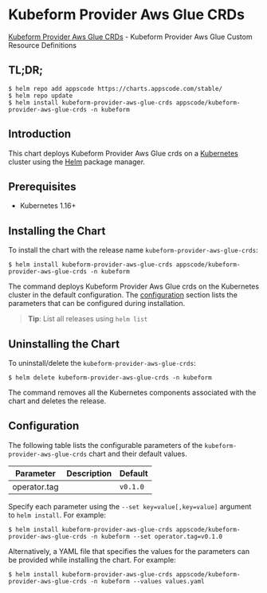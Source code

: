 # Kubeform Provider Aws Glue CRDs

[Kubeform Provider Aws Glue CRDs](https://github.com/kubeform) - Kubeform Provider Aws Glue Custom Resource Definitions

## TL;DR;

```console
$ helm repo add appscode https://charts.appscode.com/stable/
$ helm repo update
$ helm install kubeform-provider-aws-glue-crds appscode/kubeform-provider-aws-glue-crds -n kubeform
```

## Introduction

This chart deploys Kubeform Provider Aws Glue crds on a [Kubernetes](http://kubernetes.io) cluster using the [Helm](https://helm.sh) package manager.

## Prerequisites

- Kubernetes 1.16+

## Installing the Chart

To install the chart with the release name `kubeform-provider-aws-glue-crds`:

```console
$ helm install kubeform-provider-aws-glue-crds appscode/kubeform-provider-aws-glue-crds -n kubeform
```

The command deploys Kubeform Provider Aws Glue crds on the Kubernetes cluster in the default configuration. The [configuration](#configuration) section lists the parameters that can be configured during installation.

> **Tip**: List all releases using `helm list`

## Uninstalling the Chart

To uninstall/delete the `kubeform-provider-aws-glue-crds`:

```console
$ helm delete kubeform-provider-aws-glue-crds -n kubeform
```

The command removes all the Kubernetes components associated with the chart and deletes the release.

## Configuration

The following table lists the configurable parameters of the `kubeform-provider-aws-glue-crds` chart and their default values.

|  Parameter   | Description | Default  |
|--------------|-------------|----------|
| operator.tag |             | `v0.1.0` |


Specify each parameter using the `--set key=value[,key=value]` argument to `helm install`. For example:

```console
$ helm install kubeform-provider-aws-glue-crds appscode/kubeform-provider-aws-glue-crds -n kubeform --set operator.tag=v0.1.0
```

Alternatively, a YAML file that specifies the values for the parameters can be provided while
installing the chart. For example:

```console
$ helm install kubeform-provider-aws-glue-crds appscode/kubeform-provider-aws-glue-crds -n kubeform --values values.yaml
```
